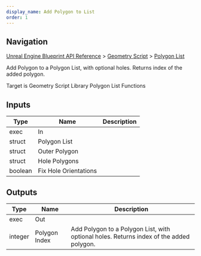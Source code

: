 ```yaml
---
display_name: Add Polygon to List
order: 1
---
```

## Navigation

[Unreal Engine Blueprint API Reference](https://dev.epicgames.com/documentation/en-us/unreal-engine/BlueprintAPI) > [Geometry Script](https://dev.epicgames.com/documentation/en-us/unreal-engine/BlueprintAPI/GeometryScript) > [Polygon List](https://dev.epicgames.com/documentation/en-us/unreal-engine/BlueprintAPI/GeometryScript/PolygonList)

Add Polygon to a Polygon List, with optional holes. Returns index of the added polygon.

Target is Geometry Script Library Polygon List Functions

## Inputs

| Type | Name | Description |
| --- | --- | --- |
| exec | In |  |
| struct | Polygon List |  |
| struct | Outer Polygon |  |
| struct | Hole Polygons |  |
| boolean | Fix Hole Orientations |  |

## Outputs

| Type | Name | Description |
| --- | --- | --- |
| exec | Out |  |
| integer | Polygon Index | Add Polygon to a Polygon List, with optional holes. Returns index of the added polygon. |
